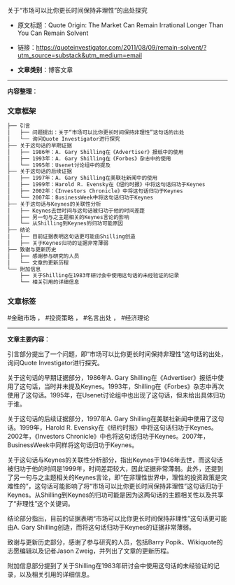 关于“市场可以比你更长时间保持非理性”的出处探究
- 原文标题：Quote Origin: The Market Can Remain Irrational Longer Than You Can Remain Solvent
- 链接：https://quoteinvestigator.com/2011/08/09/remain-solvent/?utm_source=substack&utm_medium=email 

- **文章类别**：博客文章

---

**内容整理**：

### 文章框架

```markdown
├── 引言
│   ├── 问题提出：关于“市场可以比你更长时间保持非理性”这句话的出处
│   └── 询问Quote Investigator进行探究
├── 关于这句话的早期证据
│   ├── 1986年：A. Gary Shilling在《Advertiser》报纸中的使用
│   ├── 1993年：A. Gary Shilling在《Forbes》杂志中的使用
│   └── 1995年：Usenet讨论组中的提及
├── 关于这句话的后续证据
│   ├── 1997年：A. Gary Shilling在美联社新闻中的使用
│   ├── 1999年：Harold R. Evensky在《纽约时报》中将这句话归功于Keynes
│   ├── 2002年：《Investors Chronicle》中将这句话归功于Keynes
│   └── 2007年：BusinessWeek中将这句话归功于Keynes
├── 关于这句话与Keynes的关联性分析
│   ├── Keynes去世时间与这句话被归功于他的时间差距
│   ├── 另一句与之主题相关的Keynes言论的影响
│   └── 从Shilling到Keynes的归功可能原因
├── 结论
│   ├── 目前证据表明这句话更可能由Shilling创造
│   ├── 关于Keynes归功的证据非常薄弱
├── 致谢与更新历史
│   ├── 感谢参与研究的人员
│   └── 文章的更新历程
└── 附加信息
    ├── 关于Shilling在1983年研讨会中使用这句话的未经验证的记录
    └── 相关引用的详细信息
```

### 文章标签

#金融市场 ， #投资策略 ， #名言出处 ， #经济理论

---

**文章主要内容**：

引言部分提出了一个问题，即“市场可以比你更长时间保持非理性”这句话的出处，询问Quote Investigator进行探究。

关于这句话的早期证据部分，1986年A. Gary Shilling在《Advertiser》报纸中使用了这句话，当时并未提及Keynes。1993年，Shilling在《Forbes》杂志中再次使用了这句话。1995年，在Usenet讨论组中也出现了这句话，但未给出具体归功于谁。

关于这句话的后续证据部分，1997年A. Gary Shilling在美联社新闻中使用了这句话。1999年，Harold R. Evensky在《纽约时报》中将这句话归功于Keynes。2002年，《Investors Chronicle》中也将这句话归功于Keynes。2007年，BusinessWeek中同样将这句话归功于Keynes。

关于这句话与Keynes的关联性分析部分，指出Keynes于1946年去世，而这句话被归功于他的时间是1999年，时间差距较大，因此证据非常薄弱。此外，还提到了另一句与之主题相关的Keynes言论，即“在非理性世界中，理性的投资政策是灾难性的”，这句话可能影响了将“市场可以比你更长时间保持非理性”这句话归功于Keynes。从Shilling到Keynes的归功可能是因为这两句话的主题相关性以及共享了“非理性”这个关键词。

结论部分指出，目前的证据表明“市场可以比你更长时间保持非理性”这句话更可能由A. Gary Shilling创造，而将这句话归功于Keynes的证据非常薄弱。

致谢与更新历史部分，感谢了参与研究的人员，包括Barry Popik、Wikiquote的志愿编辑以及记者Jason Zweig，并列出了文章的更新历程。

附加信息部分提到了关于Shilling在1983年研讨会中使用这句话的未经验证的记录，以及相关引用的详细信息。